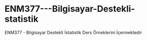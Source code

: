 # ENM377---Bilgisayar-Destekli-statistik
ENM377 - Bilgisayar Destekli İstatistik Ders Örneklerini İçermektedir
